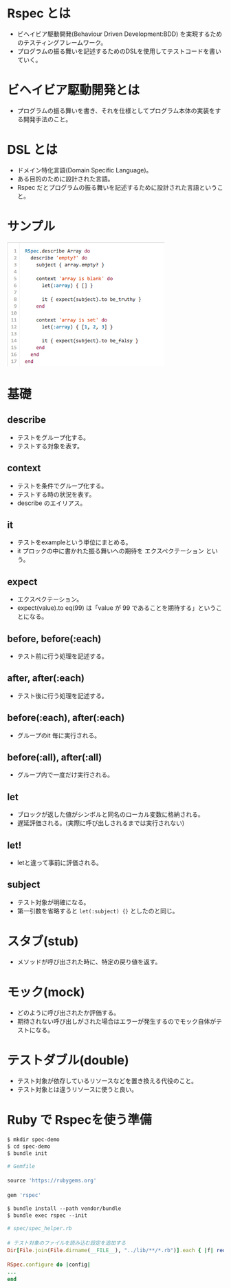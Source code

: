 # Rspec とは

* ビヘイビア駆動開発(Behaviour Driven Development:BDD) を実現するためのテスティングフレームワーク。
* プログラムの振る舞いを記述するためのDSLを使用してテストコードを書いていく。

# ビヘイビア駆動開発とは

* プログラムの振る舞いを書き、それを仕様としてプログラム本体の実装をする開発手法のこと。

# DSL とは

* ドメイン特化言語(Domain Specific Language)。
* ある目的のために設計された言語。
* Rspec だとプログラムの振る舞いを記述するために設計された言語ということ。

# サンプル

![image](image01.png)

# 基礎

## describe
* テストをグループ化する。
* テストする対象を表す。

## context
* テストを条件でグループ化する。
* テストする時の状況を表す。
* describe のエイリアス。

## it
* テストをexampleという単位にまとめる。
* it プロックの中に書かれた振る舞いへの期待を エクスペクテーション という。

## expect
* エクスペクテーション。
* expect(value).to eq(99) は「value が 99 であることを期待する」ということになる。

## before, before(:each)

* テスト前に行う処理を記述する。

## after, after(:each)

* テスト後に行う処理を記述する。

## before(:each), after(:each)

* グループのit 毎に実行される。

## before(:all), after(:all)

* グループ内で一度だけ実行される。

## let

* ブロックが返した値がシンボルと同名のローカル変数に格納される。
* 遅延評価される。(実際に呼び出しされるまでは実行されない)

## let!

* letと違って事前に評価される。

## subject

* テスト対象が明確になる。
* 第一引数を省略すると ``` let(:subject) {} ``` としたのと同じ。

# スタブ(stub)

* メソッドが呼び出された時に、特定の戻り値を返す。

# モック(mock)

* どのように呼び出されたか評価する。
* 期待されない呼び出しがされた場合はエラーが発生するのでモック自体がテストになる。

# テストダブル(double)

* テスト対象が依存しているリソースなどを置き換える代役のこと。
* テスト対象とは違うリソースに使うと良い。


# Ruby で Rspecを使う準備


```
$ mkdir spec-demo
$ cd spec-demo
$ bundle init
```

```ruby
# Gemfile

source 'https://rubygems.org'

gem 'rspec'
```

```
$ bundle install --path vendor/bundle
$ bundle exec rspec --init
```

```ruby
# spec/spec_helper.rb

# テスト対象のファイルを読み込む設定を追加する
Dir[File.join(File.dirname(__FILE__), "../lib/**/*.rb")].each { |f| require f }

RSpec.configure do |config|
...
end
```

